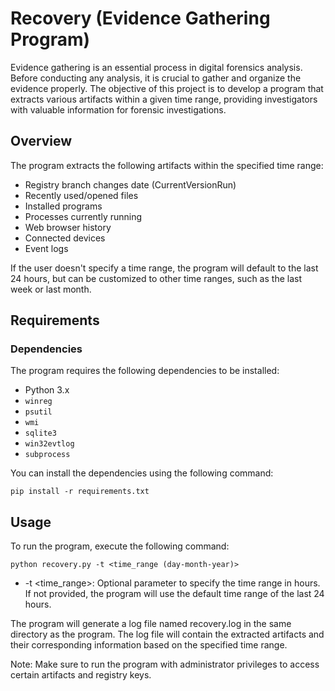 # Recovery (Evidence Gathering Program)

Evidence gathering is an essential process in digital forensics analysis. Before conducting any analysis, it is crucial to gather and organize the evidence properly. The objective of this project is to develop a program that extracts various artifacts within a given time range, providing investigators with valuable information for forensic investigations.

## Overview

The program extracts the following artifacts within the specified time range:
- Registry branch changes date (CurrentVersionRun)
- Recently used/opened files
- Installed programs
- Processes currently running
- Web browser history
- Connected devices
- Event logs

If the user doesn't specify a time range, the program will default to the last 24 hours, but can be customized to other time ranges, such as the last week or last month.

## Requirements

### Dependencies
The program requires the following dependencies to be installed:

- Python 3.x
- `winreg`
- `psutil`
- `wmi`
- `sqlite3`
- `win32evtlog`
- `subprocess`

You can install the dependencies using the following command:
```shell
pip install -r requirements.txt
```

## Usage

To run the program, execute the following command:

```shell
python recovery.py -t <time_range (day-month-year)>
```
- -t <time_range>: Optional parameter to specify the time range in hours. If not provided, the program will use the default time range of the last 24 hours.

The program will generate a log file named recovery.log in the same directory as the program. The log file will contain the extracted artifacts and their corresponding information based on the specified time range.

Note: Make sure to run the program with administrator privileges to access certain artifacts and registry keys.


